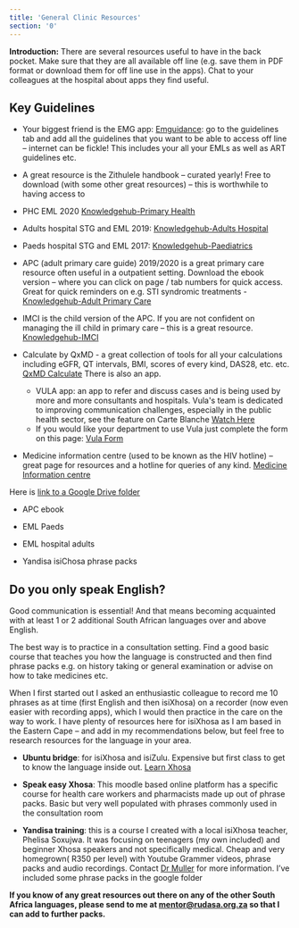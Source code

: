 ```yaml
---
title: 'General Clinic Resources'
section: '0'
---
```


**Introduction:** There are several resources useful to have in the back pocket. Make sure that they are
all available off line (e.g. save them in PDF format or download them for off line use in the apps).
Chat to your colleagues at the hospital about apps they find useful.

## Key Guidelines

* Your biggest friend is the EMG app: [Emguidance](https://emguidance.com/): go to the guidelines tab and
add all the guidelines that you want to be able to access off line – internet can be fickle! This
includes your all your EMLs as well as ART guidelines etc.

* A great resource is the Zithulele handbook – curated yearly! Free to download (with some
other great resources) – this is worthwhile to having access to

* PHC EML 2020 [Knowledgehub-Primary Health](https://www.knowledgehub.org.za/elibrary/primary-health-care-phc>-essential-medicines-list-eml-2020)

* Adults hospital STG and EML 2019: [Knowledgehub-Adults Hospital](https://www.knowledgehub.org.za/elibrary/hospital>-level-adults-standard-treatment-guidelines-and-essential-medicines-list-2nd)

* Paeds hospital STG and EML 2017: [Knowledgehub-Paediatrics](https://www.knowledgehub.org.za/elibrary/hospital>-level-paediatrics-standard-treatment-guidelines-and-essential-medicines-list)

* APC (adult primary care guide) 2019/2020 is a great primary care resource often useful in a
outpatient setting. Download the ebook version – where you can click on page / tab
numbers for quick access. Great for quick reminders on e.g. STI syndromic treatments -
[Knowledgehub-Adult Primary Care](https://www.knowledgehub.org.za/elibrary/adult-primary-care-apc-guide-20192020>-updated)

* IMCI is the child version of the APC. If you are not confident on managing the ill child in
primary care – this is a great resource.
[Knowledgehub-IMCI](https://www.knowledgehub.org.za/elibrary/integrated-management-childhood-illness-imci>-2019)

* Calculate by QxMD - a great collection of tools for all your calculations including eGFR, QT
intervals, BMI, scores of every kind, DAS28, etc. etc. [QxMD Calculate](https://qxmd.com/calculate/) There is
also an app.
  * VULA app: an app to refer and discuss cases and is being used by more and more
consultants and hospitals. Vula&#39;s team is dedicated to improving communication
challenges, especially in the public health sector, see the feature on Carte
Blanche [Watch Here](https://youtu.be/YI7-1N6qPnM)
  * If you would like your department to use Vula just complete the form on this page:
[Vula Form](https://bit.ly/3s3WqYT)

* Medicine information centre (used to be known as the HIV hotline) – great page for
resources and a hotline for queries of any kind. [Medicine Information centre](http://www.mic.uct.ac.za/)

Here is [link to a Google Drive folder](https://drive.google.com/drive/folders/1voG8dJeKodj6u22JcG1oRrQZLV3f9Njd?usp=sharing)

* APC ebook

* EML Paeds

* EML hospital adults

* Yandisa isiChosa phrase packs

## Do you only speak English?

Good communication is essential! And that means becoming acquainted with at least 1 or 2
additional South African languages over and above English.

The best way is to practice in a consultation setting. Find a good basic course that teaches you how
the language is constructed and then find phrase packs e.g. on history taking or general
examination or advise on how to take medicines etc.

When I first started out I asked an enthusiastic colleague to record me 10 phrases as at time (first
English and then isiXhosa) on a recorder (now even easier with recording apps), which I would then
practice in the care on the way to work.
I have plenty of resources here for isiXhosa as I am based in the Eastern Cape – and add in my
recommendations below, but feel free to research resources for the language in your area.

* **Ubuntu bridge**: for isiXhosa and isiZulu. Expensive but first class to get to know the language
inside out. [Learn Xhosa](https://www.learnxhosa.co.za/)

* **Speak easy Xhosa**: This moodle based online platform has a specific course for health care
workers and pharmacists made up out of phrase packs. Basic but very well populated with
phrases commonly used in the consultation room

* **Yandisa training**: this is a course I created with a local isiXhosa teacher, Phelisa Soxujwa. It
was focusing on teenagers (my own included) and beginner Xhosa speakers and not
specifically medical. Cheap and very homegrown( R350 per level) with Youtube Grammer
videos, phrase packs and audio recordings. Contact [Dr Muller](drmullerbz@gmail.com) for more
information. I’ve included some phrase packs in the google folder

**If you know of any great resources out there on any of the other South Africa languages, please send to me at mentor@rudasa.org.za so that I can add to further packs.**
<!--
    This is a comment and is not displayed on the website. Do not alter this text between arrows (->).
    To change the content in this file, simply retype/ copy+paste any text above, as you would in a normal text file/ word document.

    The hashtag ( # ) symbols followed by a space and then text show a heading. The more #s you have, the smaller/"less important" the heading. You can add up to 6 # but we suggest max 4 #. make sure each heading is on a separate line.

    The single star ( * ) followed by a space and then text shows an item in a bulleted list. Make sure each item is on a separate line. 

    The text surrounded by double stars ( ** ) with no space show bold text.

    Links are created by putting the text you want to show in square brackets ( [] ) followed by the link in round brackets ( () ). For example, [RuReSA](https://ruresa.org.za/) will show as RuReSA and link to the RuReSA website.

    Please refer to the "HOW TO USE" or "HOW TO USE SHORT" files for more information.
 -->
